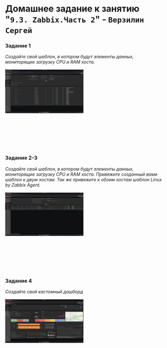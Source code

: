 # Домашнее задание к занятию "`9.3. Zabbix.Часть 2`" - `Верзилин Сергей`

### Задание 1

*Создайте свой шаблон, в котором будут элементы данных, мониторящие загрузку CPU и RAM хоста.*

<div style="width:250px ; height:250px">

![Скриншот дашборда](https://github.com/sergey-vs/gitlab-hw/blob/main/img/img5.png)

</div>


### Задание 2-3

*Создайте свой шаблон, в котором будут элементы данных, мониторящие загрузку CPU и RAM хоста.*
*Привяжите созданный вами шаблон к двум хостам. Так же привяжите к обоим хостам шаблон Linux by Zabbix Agent.*


<div style="width:250px ; height:250px">

![Скриншот дашборда](https://github.com/sergey-vs/gitlab-hw/blob/main/img/img7.png)

</div>


### Задание 4

*Создайте свой кастомный дашборд*
  
<div style="width:250px ; height:250px">

![Скриншот дашборда](https://github.com/sergey-vs/gitlab-hw/blob/main/img/img8.png)

</div>


